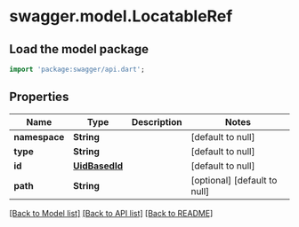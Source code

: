 # swagger.model.LocatableRef

## Load the model package
```dart
import 'package:swagger/api.dart';
```

## Properties
Name | Type | Description | Notes
------------ | ------------- | ------------- | -------------
**namespace** | **String** |  | [default to null]
**type** | **String** |  | [default to null]
**id** | [**UidBasedId**](UidBasedId.md) |  | [default to null]
**path** | **String** |  | [optional] [default to null]

[[Back to Model list]](../README.md#documentation-for-models) [[Back to API list]](../README.md#documentation-for-api-endpoints) [[Back to README]](../README.md)

